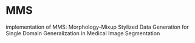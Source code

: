 # MMS

implementation of MMS: Morphology-Mixup Stylized Data Generation for Single Domain Generalization in Medical Image Segmentation
